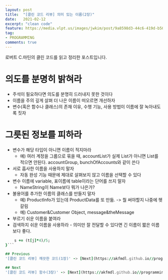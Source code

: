 ```yaml
---
layout: post
title:  "[클린 코드 리뷰] 의미 있는 이름(2장)"
date:   2021-02-12
excerpt: "clean code"
feature: https://media.vlpt.us/images/jwkim/post/9a8598d3-44c6-419d-b509-069370dd5c7e/%EA%B7%B8%EB%A6%BC3.png
tag:
- PROGRAMMING
comments: true
---
```


로버트 C.마틴의 클린 코드를 읽고 정리한 포스트입니다.

# 의도를 분명히 밝혀라
* 주석이 필요하다면 의도를 분명히 드러내지 못한 것이다
* 이름을 주의 깊게 살펴 더 나은 이름이 떠오르면 개선하자
* 변수(혹은 함수나 클래스)의 존재 이유, 수행 기능, 사용 방법이 이름에 잘 녹아내도록 짓자

# 그릇된 정보를 피하라
* 변수가 해당 타입이 아니면 이름이 적지마라
  * 예) 여러 계정을 그룹으로 묶을 때, accountList가 실제 List가 아니면 List를 적으면 안된다. accountGroup, bunchOfAccounts와 같이 쓴다
* 서로 흡사한 이름을 사용하지 말자
  * 자동 완성 기능 때문에 제대로 살펴보지 않고 이름을 선택할 수 있다
* 변수 이름에 variable, 표이름에 table이라는 단어를 쓰지 말자
  * NameString이 Name보다 뭐가 나은가?
* 불용어를 추가한 이름의 클래스를 만들지 말자
  * 예) ProductInfo가 있는데 ProductData를 또 만듦. -> 뭘 써야할지 나중에 헷갈림
  * 예) Customer&Customer Object, message&theMessage
* 부르기 쉬운 이름을 붙여라
* 검색하지 쉬운 이름을 사용하라 - 의미만 잘 전달할 수 있다면 긴 이름이 짧은 이름보다 좋다.

```for (int j=0; j<34; j++>){
    s += (t[j]*4)/5;
}```

## Previous
'[클린 코드 리뷰] 깨끗한 코드(1장)' -> [Next](https://akfmdl.github.io//programming_clean_code_1/){: .btn}

## Next
'[클린 코드 리뷰] 함수(3장)' -> [Next](https://akfmdl.github.io//programming_clean_code_3/){: .btn}